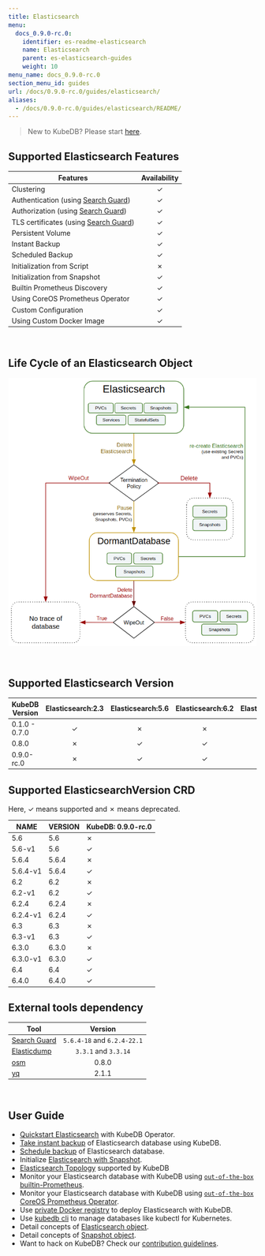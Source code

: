 ```yaml
---
title: Elasticsearch
menu:
  docs_0.9.0-rc.0:
    identifier: es-readme-elasticsearch
    name: Elasticsearch
    parent: es-elasticsearch-guides
    weight: 10
menu_name: docs_0.9.0-rc.0
section_menu_id: guides
url: /docs/0.9.0-rc.0/guides/elasticsearch/
aliases:
  - /docs/0.9.0-rc.0/guides/elasticsearch/README/
---
```


> New to KubeDB? Please start [here](/docs/concepts/README.md).

## Supported Elasticsearch Features

|                                       Features                                        | Availability |
| ------------------------------------------------------------------------------------- | :----------: |
| Clustering                                                                            |   &#10003;   |
| Authentication (using [Search Guard](https://github.com/floragunncom/search-guard))   |   &#10003;   |
| Authorization (using [Search Guard](https://github.com/floragunncom/search-guard))    |   &#10003;   |
| TLS certificates (using [Search Guard](https://github.com/floragunncom/search-guard)) |   &#10003;   |
| Persistent Volume                                                                     |   &#10003;   |
| Instant Backup                                                                        |   &#10003;   |
| Scheduled Backup                                                                      |   &#10003;   |
| Initialization from Script                                                            |   &#10007;   |
| Initialization from Snapshot                                                          |   &#10003;   |
| Builtin Prometheus Discovery                                                          |   &#10003;   |
| Using CoreOS Prometheus Operator                                                      |   &#10003;   |
| Custom Configuration                                                                  |   &#10003;   |
| Using Custom Docker Image                                                             |   &#10003;   |

<br/>

## Life Cycle of an Elasticsearch Object

<p align="center">
  <img alt="lifecycle"  src="/docs/images/elasticsearch/lifecycle.png">
</p>

<br/>

## Supported Elasticsearch Version

| KubeDB Version | Elasticsearch:2.3 | Elasticsearch:5.6 | Elasticsearch:6.2 | Elasticsearch:6.3 | Elasticsearch:6.4 |
| -------------- | :---------------: | :---------------: | :---------------: | :---------------: | :---------------: |
| 0.1.0 - 0.7.0  |     &#10003;      |     &#10007;      |     &#10007;      |     &#10007;      |     &#10007;      |
| 0.8.0          |     &#10007;      |     &#10003;      |     &#10003;      |     &#10007;      |     &#10007;      |
| 0.9.0-rc.0     |     &#10007;      |     &#10003;      |     &#10003;      |     &#10003;      |     &#10003;      |

## Supported ElasticsearchVersion CRD

Here, &#10003; means supported and &#10007; means deprecated.

| NAME     | VERSION | KubeDB: 0.9.0-rc.0 |
|----------|---------|--------------------|
| 5.6      | 5.6     | &#10007;           |
| 5.6-v1   | 5.6     | &#10003;           |
| 5.6.4    | 5.6.4   | &#10007;           |
| 5.6.4-v1 | 5.6.4   | &#10003;           |
| 6.2      | 6.2     | &#10007;           |
| 6.2-v1   | 6.2     | &#10003;           |
| 6.2.4    | 6.2.4   | &#10007;           |
| 6.2.4-v1 | 6.2.4   | &#10003;           |
| 6.3      | 6.3     | &#10007;           |
| 6.3-v1   | 6.3     | &#10003;           |
| 6.3.0    | 6.3.0   | &#10007;           |
| 6.3.0-v1 | 6.3.0   | &#10003;           |
| 6.4      | 6.4     | &#10003;           |
| 6.4.0    | 6.4.0   | &#10003;           |


## External tools dependency

|                               Tool                               |           Version           |
| ---------------------------------------------------------------- | :-------------------------: |
| [Search Guard](https://github.com/floragunncom/search-guard)     | `5.6.4-18` and `6.2.4-22.1` |
| [Elasticdump](https://github.com/taskrabbit/elasticsearch-dump/) |    `3.3.1` and `3.3.14`     |
| [osm](https://github.com/appscode/osm)                           |            0.8.0            |
| [yq](https://github.com/mikefarah/yq)                            |            2.1.1            |

<br/>

## User Guide

- [Quickstart Elasticsearch](/docs/guides/elasticsearch/quickstart/quickstart.md) with KubeDB Operator.
- [Take instant backup](/docs/guides/elasticsearch/snapshot/instant_backup.md) of Elasticsearch database using KubeDB.
- [Schedule backup](/docs/guides/elasticsearch/snapshot/scheduled_backup.md)  of Elasticsearch database.
- Initialize [Elasticsearch with Snapshot](/docs/guides/elasticsearch/initialization/snapshot_source.md).
- [Elasticsearch Topology](/docs/guides/elasticsearch/clustering/topology.md) supported by KubeDB
- Monitor your Elasticsearch database with KubeDB using [`out-of-the-box` builtin-Prometheus](/docs/guides/elasticsearch/monitoring/using-builtin-prometheus.md).
- Monitor your Elasticsearch database with KubeDB using [`out-of-the-box` CoreOS Prometheus Operator](/docs/guides/elasticsearch/monitoring/using-coreos-prometheus-operator.md).
- Use [private Docker registry](/docs/guides/elasticsearch/private-registry/using-private-registry.md) to deploy Elasticsearch with KubeDB.
- Use [kubedb cli](/docs/guides/elasticsearch/cli/cli.md) to manage databases like kubectl for Kubernetes.
- Detail concepts of [Elasticsearch object](/docs/concepts/databases/elasticsearch.md).
- Detail concepts of [Snapshot object](/docs/concepts/snapshot.md).
- Want to hack on KubeDB? Check our [contribution guidelines](/docs/CONTRIBUTING.md).

